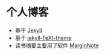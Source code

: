 # 个人博客

- 基于 [Jekyll](https://jekyllrb.com/)
- 基于 [jekyll-TeXt-theme](https://github.com/kitian616/jekyll-TeXt-theme)
- 读书摘要主要用了软件 [MarginNote](https://www.marginnote.com/)